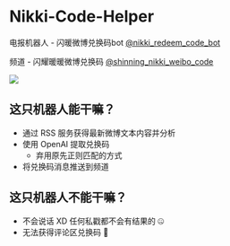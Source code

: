 # Nikki-Code-Helper

电报机器人 - 闪暖微博兑换码bot [@nikki_redeem_code_bot](https://t.me/nikki_redeem_code_bot)

频道 - 闪耀暖暖微博兑换码 [@shinning_nikki_weibo_code](https://t.me/shinning_nikki_weibo_code)

[![](https://img.shields.io/badge/dynamic/xml?color=blue&label=闪耀暖暖微博兑换码&logo=telegram&query=%2Fhtml%2Fbody%2Fdiv%5B2%5D%2Fdiv%5B2%5D%2Fdiv%2Fdiv%5B3%5D&url=https%3A%2F%2Ft.me%2Fshinning_nikki_weibo_code)](https://t.me/shinning_nikki_weibo_code)

## 这只机器人能干嘛？

- 通过 RSS 服务获得最新微博文本内容并分析
- 使用 OpenAI 提取兑换码
  - 弃用原先正则匹配的方式
- 将兑换码消息推送到频道

## 这只机器人不能干嘛？

- 不会说话 XD 任何私戳都不会有结果的 🤐
- 无法获得评论区兑换码 🤧